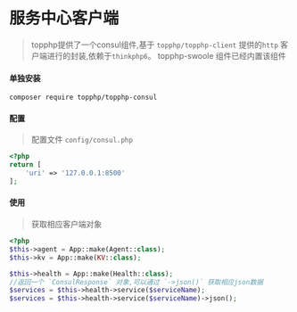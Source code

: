 # 服务中心客户端
> topphp提供了一个consul组件,基于 `topphp/topphp-client` 提供的`http` 客户端进行的封装,依赖于`thinkphp6`。
> topphp-swoole 组件已经内置该组件

#### 单独安装
```shell
composer require topphp/topphp-consul
```
#### 配置
> 配置文件 `config/consul.php`

```php
<?php
return [
    'uri' => '127.0.0.1:8500'
];
```

#### 使用
> 获取相应客户端对象
```php
<?php
$this->agent = App::make(Agent::class);
$this->kv = App::make(KV::class);

$this->health = App::make(Health::class);
//返回一个 `ConsulResponse` 对象,可以通过 `->json()` 获取相应json数据
$services = $this->health->service($serviceName);
$services = $this->health->service($serviceName)->json();

```